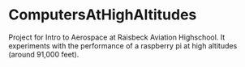 # ComputersAtHighAltitudes
Project for Intro to Aerospace at Raisbeck Aviation Highschool. It experiments with the performance of a raspberry pi at high altitudes (around 91,000 feet).

